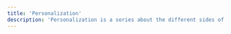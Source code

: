 ```yaml
---
title: 'Personalization'
description: 'Personalization is a series about the different sides of personalization, from more general definitions of personalization to Optimizely cloud-based personalization products offering and how to implement them.'
---
```

